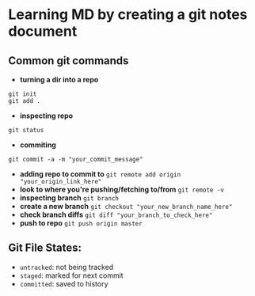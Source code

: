 # Learning MD by creating a git notes document
## Common git commands
- **turning a dir into a repo**
```
git init
git add .
```
- **inspecting repo**
```
git status
```
- **commiting**
```
git commit -a -m "your_commit_message"
```
- **adding repo to commit to** ```git remote add origin "your_origin_link_here"```
- **look to where you're pushing/fetching to/from** `git remote -v`
- **inspecting branch** `git branch`
- **create a new branch** `git checkout "your_new_branch_name_here"`
- **check branch diffs** `git diff "your_branch_to_check_here"`
- **push to repo** `git push origin master`

## Git File States:
- `untracked`: not being tracked
- `staged`: marked for next commit
- `committed`: saved to history
